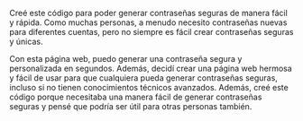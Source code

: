 Creé este código para poder generar contraseñas seguras de manera fácil y rápida. 
Como muchas personas, a menudo necesito contraseñas nuevas para diferentes cuentas, pero no siempre es fácil crear contraseñas seguras y únicas.

Con esta página web, puedo generar una contraseña segura y personalizada en segundos. 
Además, decidí crear una página web hermosa y fácil de usar para que cualquiera pueda generar contraseñas seguras, incluso si no tienen conocimientos técnicos avanzados.
Además, creé este código porque necesitaba una manera fácil de generar contraseñas seguras y pensé que podría ser útil para otras personas también.
